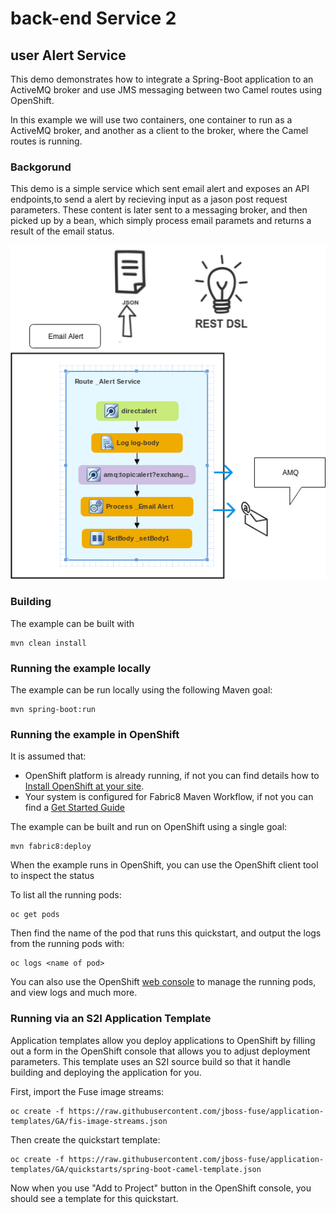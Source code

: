 # back-end Service 2
## user Alert Service

This demo demonstrates how to integrate a Spring-Boot application to an ActiveMQ broker and use JMS messaging between two Camel routes using OpenShift.

In this example we will use two containers, one container to run as a ActiveMQ broker, and another as a client to the broker, where the Camel routes is running.

### Backgorund


This demo is a simple service which sent email alert and exposes an API endpoints,to send a alert by recieving input as a jason post request parameters. These content is later sent to a messaging broker, and then picked up by a bean, which simply process email paramets and returns a result of the email status. 


  ![alt text](../images/Service2.png "Fuse Service 2")

### Building

The example can be built with

    mvn clean install

### Running the example locally

The example can be run locally using the following Maven goal:

    mvn spring-boot:run

### Running the example in OpenShift

It is assumed that:
- OpenShift platform is already running, if not you can find details how to [Install OpenShift at your site](https://docs.openshift.com/container-platform/3.3/install_config/index.html).
- Your system is configured for Fabric8 Maven Workflow, if not you can find a [Get Started Guide](https://access.redhat.com/documentation/en/red-hat-jboss-middleware-for-openshift/3/single/red-hat-jboss-fuse-integration-services-20-for-openshift/)

The example can be built and run on OpenShift using a single goal:

    mvn fabric8:deploy

When the example runs in OpenShift, you can use the OpenShift client tool to inspect the status

To list all the running pods:

    oc get pods

Then find the name of the pod that runs this quickstart, and output the logs from the running pods with:

    oc logs <name of pod>

You can also use the OpenShift [web console](https://docs.openshift.com/container-platform/3.3/getting_started/developers_console.html#developers-console-video) to manage the
running pods, and view logs and much more.

### Running via an S2I Application Template

Application templates allow you deploy applications to OpenShift by filling out a form in the OpenShift console that allows you to adjust deployment parameters.  This template uses an S2I source build so that it handle building and deploying the application for you.

First, import the Fuse image streams:

    oc create -f https://raw.githubusercontent.com/jboss-fuse/application-templates/GA/fis-image-streams.json

Then create the quickstart template:

    oc create -f https://raw.githubusercontent.com/jboss-fuse/application-templates/GA/quickstarts/spring-boot-camel-template.json

Now when you use "Add to Project" button in the OpenShift console, you should see a template for this quickstart. 

